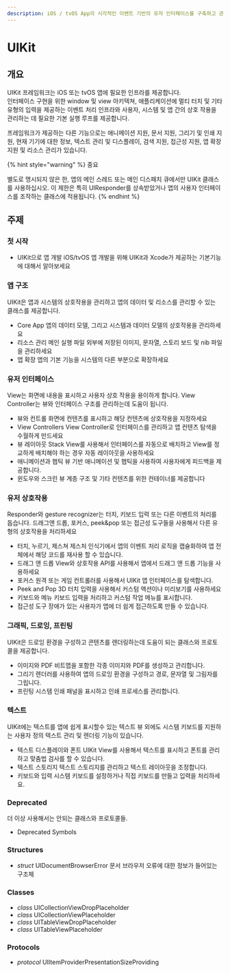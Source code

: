 ```yaml
---
description: iOS / tvOS App의 시각적인 이벤트 기반의 유저 인터페이스를 구축하고 관리하세요
---
```


# UIKit

## 개요

UIKit 프레임워크는 iOS 또는 tvOS 앱에 필요한 인프라를 제공합니다.  
인터페이스 구현을 위한 window 및 view 아키텍쳐, 애플리케이션에 멀티 터치 및 기타 유형의 입력을 제공하는 이벤트 처리 인프라와 사용자, 시스템 및 앱 간의 상호 작용을 관리하는 데 필요한 기본 실행 루프를 제공합니다.

프레임워크가 제공하는 다른 기능으로는 애니메이션 지원, 문서 지원, 그리기 및 인쇄 지원, 현재 기기에 대한 정보, 텍스트 관리 및 디스플레이, 검색 지원, 접근성 지원, 앱 확장 지원 및 리소스 관리가 있습니다.

{% hint style="warning" %}
중요

별도로 명시되지 않은 한, 앱의 메인 스레드 또는 메인 디스패치 큐에서만 UIKit 클래스를 사용하십시오. 이 제한은 특히 UIResponder를 상속받았거나 앱의 사용자 인터페이스를 조작하는 클래스에 적용됩니다.
{% endhint %}

## 주제

### 첫 시작

* UIKit으로 앱 개발 iOS/tvOS 앱 개발을 위해 UIKit과 Xcode가 제공하는 기본기능에 대해서 알아보세요

### 앱 구조

UIKit은 앱과 시스템의 상호작용을 관리하고 앱의 데이터 및 리소스를 관리할 수 있는 클래스를 제공합니다.

* Core App 앱의 데이터 모델, 그리고 시스템과 데이터 모델의 상호작용을 관리하세요
* 리소스 관리 메인 실행 파일 외부에 저장된 이미지, 문자열, 스토리 보드 및 nib 파일을 관리하세요
* 앱 확장   앱의 기본 기능을 시스템의 다른 부분으로 확장하세요

### 유저 인터페이스

View는 화면에 내용을 표시하고 사용자 상호 작용을 용이하게 합니다. View Controller는 뷰와 인터페이스 구조를 관리하는데 도움이 됩니다.

* 뷰와 컨트롤 화면에 컨텐츠를 표시하고 해당 컨텐츠에 상호작용을 지정하세요
* View Controllers View Controller로 인터페이스를 관리하고 앱 컨텐츠 탐색을 수월하게 만드세요
* 뷰 레이아웃 Stack View를 사용해서 인터페이스를 자동으로 배치하고 View를 정교하게 배치해야 하는 경우 자동 레이아웃을 사용하세요
* 애니메이션과 햅틱 뷰 기반 애니메이션 및 햅틱을 사용하여 사용자에게 피드백을 제공합니다.
* 윈도우와 스크린   뷰 계층 구조 및 기타 컨텐츠를 위한 컨테이너를 제공합니다

### 유저 상호작용

Responder와 gesture recognizer는 터치, 키보드 입력 또는 다른 이벤트의 처리를 돕습니다. 드래그앤 드롭, 포커스, peek&pop 또는 접근성 도구들을 사용해서 다른 유형의 상호작용을 처리하세요

* 터치, 누르기, 제스쳐 제스처 인식기에서 앱의 이벤트 처리 로직을 캡슐화하여 앱 전체에서 해당 코드를 재사용 할 수 있습니다.
* 드래그 앤 드롭 View와 상호작용 API를 사용해서 앱에서 드래그 앤 드롭 기능을 사용하세요
* 포커스   원격 또는 게임 컨트롤러를 사용해서 UIKit 앱 인터페이스를 탐색합니다.
* Peek and Pop 3D 터치 입력을 사용해서 커스텀 액션이나 미리보기를 사용하세요
* 키보드와 메뉴 키보드 입력을 처리하고 커스텀 작업 메뉴를 표시합니다.
* 접근성 도구 장애가 있는 사용자가 앱에 더 쉽게 접근하도록 만들 수 있습니다.

### 그래픽, 드로잉, 프린팅

UIKit은 드로잉 환경을 구성하고 콘텐츠를 렌더링하는데 도움이 되는 클래스와 프로토콜을 제공합니다.

* 이미지와 PDF 비트맵을 포함한 각종 이미지와 PDF를 생성하고 관리합니다.
* 그리기   렌더러를 사용하여 앱의 드로잉 환경을 구성하고 경로, 문자열 및 그림자를 그립니다.
* 프린팅   시스템 인쇄 패널을 표시하고 인쇄 프로세스를 관리합니다.

### 텍스트

UIKit에는 텍스트를 앱에 쉽게 표시할수 있는 텍스트 뷰 외에도 시스템 키보드를 지원하는 사용자 정의 텍스트 관리 및 렌더링 기능이 있습니다.

* 텍스트 디스플레이와 폰트 UIKit View를 사용해서 텍스트를 표시하고 폰트를 관리하고 맞춤법 검사를 할 수 있습니다.
* 텍스트 스토리지 텍스트 스토리지를 관리하고 텍스트 레이아웃을 조정합니다.
* 키보드와 입력   시스템 키보드를 설정하거나 직접 키보드를 만들고 입력을 처리하세요.

### Deprecated

더 이상 사용해서는 안되는 클래스와 프로토콜들.

* Deprecated Symbols

### Structures

* _struct_ UIDocumentBrowserError 문서 브라우저 오류에 대한 정보가 들어있는 구조체

### Classes

* _class_ UICollectionViewDropPlaceholder
* _class_ UICollectionViewPlaceholder
* _class_ UITableViewDropPlaceholder
* _class_ UITableViewPlaceholder

### Protocols

* _protocol_ UIItemProviderPresentationSizeProviding

